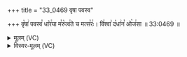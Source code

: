 +++
title = "33_0469 वृषा पवस्व"

+++
वृ꣡षा꣢ पवस्व꣣ धा꣡र꣢या म꣣रु꣡त्व꣢ते च मत्स꣣रः꣢। वि꣢श्वा꣣ द꣡धा꣢न꣣ ओ꣡ज꣢सा ॥ 33:0469 ॥

<details><summary>मूलम् (VC)</summary>

वृ꣡षा꣢ पवस्व꣣ धा꣡र꣢या म꣣रु꣡त्व꣢ते च मत्स꣣रः꣡ । वि꣢श्वा꣣ द꣡धा꣢न꣣ ओ꣡ज꣢सा ॥४६९॥
</details>

<details><summary>विस्वर-मूलम् (VC)</summary>

वृषा पवस्व धारया मरुत्वते च मत्सरः । विश्वा दधान ओजसा ॥४६९॥
</details>